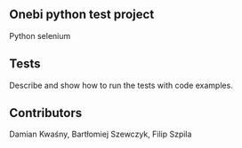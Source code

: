 ## Onebi python test project

Python selenium

## Tests

Describe and show how to run the tests with code examples.

## Contributors

Damian Kwaśny,
Bartłomiej Szewczyk,
Filip Szpila
